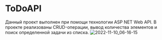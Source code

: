 # ToDoAPI
Данный проект выполнен при помощи технологии ASP NET Web API. 
В проекте реализованы CRUD-операции, вывод количества элементов и поиск определенной задачи из списка.
![2022-11-10_06-16-15](https://user-images.githubusercontent.com/63184742/200977483-a4ce3b8c-5935-41ed-870e-fc3e7efca8e8.png)
